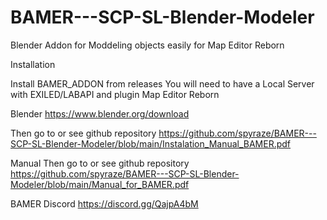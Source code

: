 # BAMER---SCP-SL-Blender-Modeler
Blender Addon for Moddeling objects easily for Map Editor Reborn


Installation

Install BAMER_ADDON from releases
You will need to have a Local Server with EXILED/LABAPI and plugin Map Editor Reborn

Blender
      https://www.blender.org/download

      
Then go to or see github repository
https://github.com/spyraze/BAMER---SCP-SL-Blender-Modeler/blob/main/Instalation_Manual_BAMER.pdf

Manual
Then go to or see github repository
https://github.com/spyraze/BAMER---SCP-SL-Blender-Modeler/blob/main/Manual_for_BAMER.pdf

BAMER Discord
https://discord.gg/QajpA4bM
